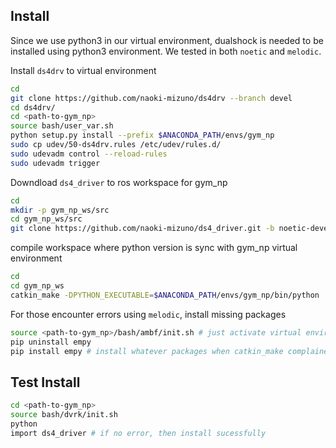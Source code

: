## Install

Since we use python3 in our virtual environment, dualshock is needed to be installed using python3 environment. We tested in both `noetic` and `melodic`.


Install `ds4drv` to virtual environment
```sh
cd 
git clone https://github.com/naoki-mizuno/ds4drv --branch devel
cd ds4drv/
cd <path-to-gym_np>
source bash/user_var.sh
python setup.py install --prefix $ANACONDA_PATH/envs/gym_np
sudo cp udev/50-ds4drv.rules /etc/udev/rules.d/
sudo udevadm control --reload-rules
sudo udevadm trigger
```


Downdload `ds4_driver` to ros workspace for gym_np
```sh
cd
mkdir -p gym_np_ws/src
cd gym_np_ws/src
git clone https://github.com/naoki-mizuno/ds4_driver.git -b noetic-devel # even for melodic user, you need to install noetic branch. Since melodic branch of ds4_driver is bugged with python2, and we need to sync with python3
```

compile workspace where python version is sync with gym_np virtual environment
```sh
cd
cd gym_np_ws
catkin_make -DPYTHON_EXECUTABLE=$ANACONDA_PATH/envs/gym_np/bin/python
```

For those encounter errors using `melodic`, install missing packages
```sh
source <path-to-gym_np>/bash/ambf/init.sh # just activate virtual environment
pip uninstall empy
pip install empy # install whatever packages when catkin_make complained about missing
```

## Test Install

```sh
cd <path-to-gym_np>
source bash/dvrk/init.sh
python
import ds4_driver # if no error, then install sucessfully
```